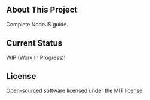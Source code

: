 ## About This Project
Complete NodeJS guide.

## Current Status
WIP (Work In Progress)!

## License
Open-sourced software licensed under the [MIT license](http://opensource.org/licenses/MIT).
